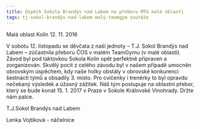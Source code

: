```yaml
---
title: Úspěch Sokola Brandýs nad Labem na přeboru MTG malé oblasti
tags: tj-sokol-brandýs-nad-labem malý-teamgym soutěže
---
```


Malá oblast Kolín 12. 11. 2016

V sobotu 12. listopadu se děvčata z naší jednoty – T.J. Sokol Brandýs nad Labem – zúčastnila přeboru ČOS  v malém TeamGymu (v malé oblasti). Závod byl pod taktovkou Sokola Kolín opět perfektně připraven a zorganizován. Skvělý pocit z celého závodu byl v našem případě umocněn obrovským úspěchem, kdy naše holky obstály v obrovské konkurenci šestnácti týmů a obsadily 3. místo. Pro cvičenky i trenérky to byl opravdu nečekaný výsledek a úžasný zážitek. 
Náš tým postupuje na oblastní přebor, který se bude konat 15. 1. 2017 v Praze v Sokole Královské Vinohrady. Držte nám palce.

T.J.Sokol Brandýs nad Labem

Lenka Vojtíková - náčelnice